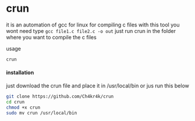 # crun
it is an automation of gcc for linux for compiling c files with this tool you wont need type `gcc file1.c file2.c -o out` just run crun in the folder where you want to compile the c files

usage
``` sh
crun
```

#### installation
just download the crun file and place it in /usr/local/bin
or jus run this below
``` sh
git clone https://github.com/Ch4kr4k/crun
cd crun
chmod +x crun
sudo mv crun /usr/local/bin
```
